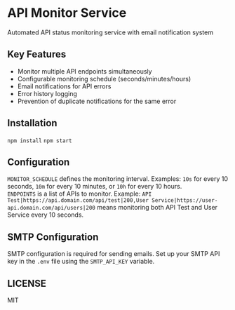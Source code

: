 # API Monitor Service

Automated API status monitoring service with email notification system

## Key Features
- Monitor multiple API endpoints simultaneously
- Configurable monitoring schedule (seconds/minutes/hours)
- Email notifications for API errors
- Error history logging
- Prevention of duplicate notifications for the same error

## Installation
`npm install`
`npm start`

## Configuration
`MONITOR_SCHEDULE` defines the monitoring interval. Examples: `10s` for every 10 seconds, `10m` for every 10 minutes, or `10h` for every 10 hours.  
`ENDPOINTS` is a list of APIs to monitor. Example: `API Test|https://api.domain.com/api/test|200,User Service|https://user-api.domain.com/api/users|200` means monitoring both API Test and User Service every 10 seconds.

## SMTP Configuration
SMTP configuration is required for sending emails. Set up your SMTP API key in the `.env` file using the `SMTP_API_KEY` variable.

## LICENSE
MIT